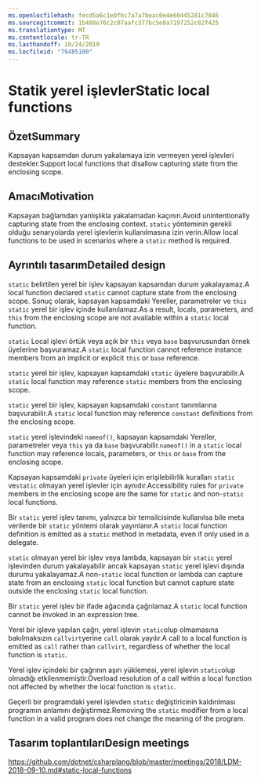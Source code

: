 ```yaml
---
ms.openlocfilehash: fecd5a6c1e0f6c7a7a7beac0e4e60445281c7846
ms.sourcegitcommit: 1b488e76c2c07aafc377bc5e8a7197252c82f425
ms.translationtype: MT
ms.contentlocale: tr-TR
ms.lasthandoff: 10/24/2019
ms.locfileid: "79485100"
---
```

# <a name="static-local-functions"></a><span data-ttu-id="2a6c8-101">Statik yerel işlevler</span><span class="sxs-lookup"><span data-stu-id="2a6c8-101">Static local functions</span></span>

## <a name="summary"></a><span data-ttu-id="2a6c8-102">Özet</span><span class="sxs-lookup"><span data-stu-id="2a6c8-102">Summary</span></span>

<span data-ttu-id="2a6c8-103">Kapsayan kapsamdan durum yakalamaya izin vermeyen yerel işlevleri destekler.</span><span class="sxs-lookup"><span data-stu-id="2a6c8-103">Support local functions that disallow capturing state from the enclosing scope.</span></span>

## <a name="motivation"></a><span data-ttu-id="2a6c8-104">Amacı</span><span class="sxs-lookup"><span data-stu-id="2a6c8-104">Motivation</span></span>

<span data-ttu-id="2a6c8-105">Kapsayan bağlamdan yanlışlıkla yakalamadan kaçının.</span><span class="sxs-lookup"><span data-stu-id="2a6c8-105">Avoid unintentionally capturing state from the enclosing context.</span></span>
<span data-ttu-id="2a6c8-106">`static` yönteminin gerekli olduğu senaryolarda yerel işlevlerin kullanılmasına izin verin.</span><span class="sxs-lookup"><span data-stu-id="2a6c8-106">Allow local functions to be used in scenarios where a `static` method is required.</span></span>

## <a name="detailed-design"></a><span data-ttu-id="2a6c8-107">Ayrıntılı tasarım</span><span class="sxs-lookup"><span data-stu-id="2a6c8-107">Detailed design</span></span>

<span data-ttu-id="2a6c8-108">`static` belirtilen yerel bir işlev kapsayan kapsamdan durum yakalayamaz.</span><span class="sxs-lookup"><span data-stu-id="2a6c8-108">A local function declared `static` cannot capture state from the enclosing scope.</span></span>
<span data-ttu-id="2a6c8-109">Sonuç olarak, kapsayan kapsamdaki Yereller, parametreler ve `this` `static` yerel bir işlev içinde kullanılamaz.</span><span class="sxs-lookup"><span data-stu-id="2a6c8-109">As a result, locals, parameters, and `this` from the enclosing scope are not available within a `static` local function.</span></span>

<span data-ttu-id="2a6c8-110">`static` Local işlevi örtük veya açık bir `this` veya `base` başvurusundan örnek üyelerine başvuramaz.</span><span class="sxs-lookup"><span data-stu-id="2a6c8-110">A `static` local function cannot reference instance members from an implicit or explicit `this` or `base` reference.</span></span>

<span data-ttu-id="2a6c8-111">`static` yerel bir işlev, kapsayan kapsamdaki `static` üyelere başvurabilir.</span><span class="sxs-lookup"><span data-stu-id="2a6c8-111">A `static` local function may reference `static` members from the enclosing scope.</span></span>

<span data-ttu-id="2a6c8-112">`static` yerel bir işlev, kapsayan kapsamdaki `constant` tanımlarına başvurabilir.</span><span class="sxs-lookup"><span data-stu-id="2a6c8-112">A `static` local function may reference `constant` definitions from the enclosing scope.</span></span>

<span data-ttu-id="2a6c8-113">`static` yerel işlevindeki `nameof()`, kapsayan kapsamdaki Yereller, parametreler veya `this` ya da `base` başvurabilir.</span><span class="sxs-lookup"><span data-stu-id="2a6c8-113">`nameof()` in a `static` local function may reference locals, parameters, or `this` or `base` from the enclosing scope.</span></span>

<span data-ttu-id="2a6c8-114">Kapsayan kapsamdaki `private` üyeleri için erişilebilirlik kuralları `static` ve`static` olmayan yerel işlevler için aynıdır.</span><span class="sxs-lookup"><span data-stu-id="2a6c8-114">Accessibility rules for `private` members in the enclosing scope are the same for `static` and non-`static` local functions.</span></span>

<span data-ttu-id="2a6c8-115">Bir `static` yerel işlev tanımı, yalnızca bir temsilcisinde kullanılsa bile meta verilerde bir `static` yöntemi olarak yayınlanır.</span><span class="sxs-lookup"><span data-stu-id="2a6c8-115">A `static` local function definition is emitted as a `static` method in metadata, even if only used in a delegate.</span></span>

<span data-ttu-id="2a6c8-116">`static` olmayan yerel bir işlev veya lambda, kapsayan bir `static` yerel işlevinden durum yakalayabilir ancak kapsayan `static` yerel işlevi dışında durumu yakalayamaz.</span><span class="sxs-lookup"><span data-stu-id="2a6c8-116">A non-`static` local function or lambda can capture state from an enclosing `static` local function but cannot capture state outside the enclosing `static` local function.</span></span>

<span data-ttu-id="2a6c8-117">Bir `static` yerel işlev bir ifade ağacında çağrılamaz.</span><span class="sxs-lookup"><span data-stu-id="2a6c8-117">A `static` local function cannot be invoked in an expression tree.</span></span>

<span data-ttu-id="2a6c8-118">Yerel bir işleve yapılan çağrı, yerel işlevin `static`olup olmamasına bakılmaksızın `callvirt`yerine `call` olarak yayılır.</span><span class="sxs-lookup"><span data-stu-id="2a6c8-118">A call to a local function is emitted as `call` rather than `callvirt`, regardless of whether the local function is `static`.</span></span>

<span data-ttu-id="2a6c8-119">Yerel işlev içindeki bir çağrının aşırı yüklemesi, yerel işlevin `static`olup olmadığı etkilenmemiştir.</span><span class="sxs-lookup"><span data-stu-id="2a6c8-119">Overload resolution of a call within a local function not affected by whether the local function is `static`.</span></span>

<span data-ttu-id="2a6c8-120">Geçerli bir programdaki yerel işlevden `static` değiştiricinin kaldırılması programın anlamını değiştirmez.</span><span class="sxs-lookup"><span data-stu-id="2a6c8-120">Removing the `static` modifier from a local function in a valid program does not change the meaning of the program.</span></span>

## <a name="design-meetings"></a><span data-ttu-id="2a6c8-121">Tasarım toplantıları</span><span class="sxs-lookup"><span data-stu-id="2a6c8-121">Design meetings</span></span>

https://github.com/dotnet/csharplang/blob/master/meetings/2018/LDM-2018-09-10.md#static-local-functions
